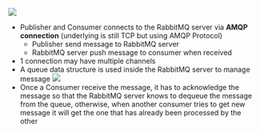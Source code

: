 ![](https://i.imgur.com/QxABnL7.png)
- Publisher and Consumer connects to the RabbitMQ server via **AMQP connection** (underlying is still TCP but using AMQP Protocol)
    - Publisher send message to RabbitMQ server
    - RabbitMQ server push message to consumer when received
- 1 connection may have multiple channels
- A queue data structure is used inside the RabbitMQ server to manage message
![](https://i.imgur.com/fVKvIJf.png)
- Once a Consumer receive the message, it has to acknowledge the message so that the RabbitMQ server knows to dequeue the message from the queue, otherwise, when another consumer tries to get new message it will get the one that has already been processed by the other